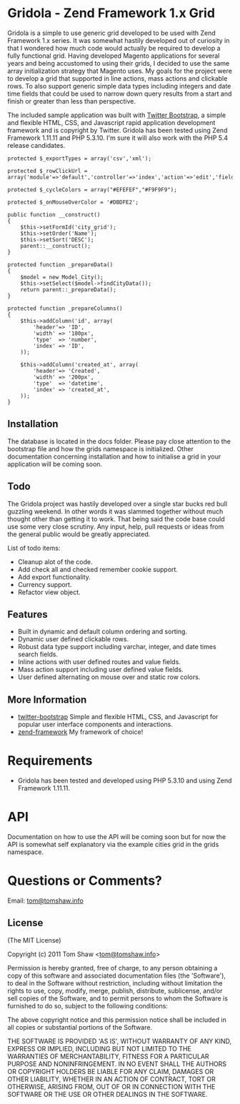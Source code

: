 # Gridola - Zend Framework 1.x Grid
      
  Gridola is a simple to use generic grid developed to be used with Zend Framework 1.x series. It was somewhat hastily developed out of curiosity in that I wondered how much code would actually be required to develop a fully functional grid. Having developed Magento applications for several years and being accustomed to using their grids, I decided to use the same array initialization strategy that Magento uses. My goals for the project were to develop a grid that supported in line actions, mass actions and clickable rows. To also support generic simple data types including integers and date time fields that could be used to narrow down query results from a start and finish or greater than less than perspective. 
  
  The included sample application was built with [Twitter Bootstrap](http://twitter.github.com/bootstrap/), a simple and flexible HTML, CSS, and Javascript rapid application development framework and is copyright by Twitter. Gridola has been tested using Zend Framework 1.11.11 and PHP 5.3.10. I'm sure it will also work with the PHP 5.4 release candidates. 
     
    protected $_exportTypes = array('csv','xml');
	
    protected $_rowClickUrl = array('module'=>'default','controller'=>'index','action'=>'edit','field'=>'ID');
	
    protected $_cycleColors = array("#EFEFEF","#F9F9F9");
	
    protected $_onMouseOverColor = '#DBDFE2';

    public function __construct()
    {
        $this->setFormId('city_grid');
        $this->setOrder('Name');
        $this->setSort('DESC');
        parent::__construct();
    }
	
    protected function _prepareData()
    {
        $model = new Model_City();
        $this->setSelect($model->findCityData());
        return parent::_prepareData();
    }
	
	protected function _prepareColumns()
	{
        $this->addColumn('id', array(
            'header'=> 'ID',
            'width' => '100px',
            'type'  => 'number',
            'index' => 'ID',
        ));
        
        $this->addColumn('created_at', array(
            'header'=> 'Created',
            'width' => '200px',
            'type'  => 'datetime',
            'index' => 'created_at',
        ));
    }

## Installation

  The database is located in the docs folder. Please pay close attention to the bootstrap file and how the grids namespace is initialized. Other documentation concerning installation and how to initialise a grid in your application will be coming soon.

## Todo

 The Gridola project was hastily developed over a single star bucks red bull guzzling weekend. In other words it was slammed together without much thought other than getting it to work. That being said the code base could use some very close scrutiny. Any input, help, pull requests or ideas from the general public would be greatly appreciated. 

 List of todo items:

  * Cleanup alot of the code.
  * Add check all and checked remember cookie support.
  * Add export functionality.
  * Currency support.
  * Refactor view object.

## Features

  * Built in dynamic and default column ordering and sorting.
  * Dynamic user defined clickable rows.
  * Robust data type support including varchar, integer, and date times search fields.
  * Inline actions with user defined routes and value fields.
  * Mass action support including user defined value fields.
  * User defined alternating on mouse over and static row colors.

## More Information

  * [twitter-bootstrap](http://twitter.github.com/bootstrap/) Simple and flexible HTML, CSS, and Javascript for popular user interface components and interactions.
  * [zend-framework](http://framework.zend.com/) My framework of choice!
  
# Requirements

  * Gridola has been tested and developed using PHP 5.3.10 and using Zend Framework 1.11.11.

# API 

Documentation on how to use the API will be coming soon but for now the API is somewhat self explanatory via the example cities grid in the grids namespace.

# Questions or Comments?

Email: tom@tomshaw.info

## License 

(The MIT License)

Copyright (c) 2011 Tom Shaw &lt;tom@tomshaw.info&gt;

Permission is hereby granted, free of charge, to any person obtaining
a copy of this software and associated documentation files (the
'Software'), to deal in the Software without restriction, including
without limitation the rights to use, copy, modify, merge, publish,
distribute, sublicense, and/or sell copies of the Software, and to
permit persons to whom the Software is furnished to do so, subject to
the following conditions:

The above copyright notice and this permission notice shall be
included in all copies or substantial portions of the Software.

THE SOFTWARE IS PROVIDED 'AS IS', WITHOUT WARRANTY OF ANY KIND,
EXPRESS OR IMPLIED, INCLUDING BUT NOT LIMITED TO THE WARRANTIES OF
MERCHANTABILITY, FITNESS FOR A PARTICULAR PURPOSE AND NONINFRINGEMENT.
IN NO EVENT SHALL THE AUTHORS OR COPYRIGHT HOLDERS BE LIABLE FOR ANY
CLAIM, DAMAGES OR OTHER LIABILITY, WHETHER IN AN ACTION OF CONTRACT,
TORT OR OTHERWISE, ARISING FROM, OUT OF OR IN CONNECTION WITH THE
SOFTWARE OR THE USE OR OTHER DEALINGS IN THE SOFTWARE.